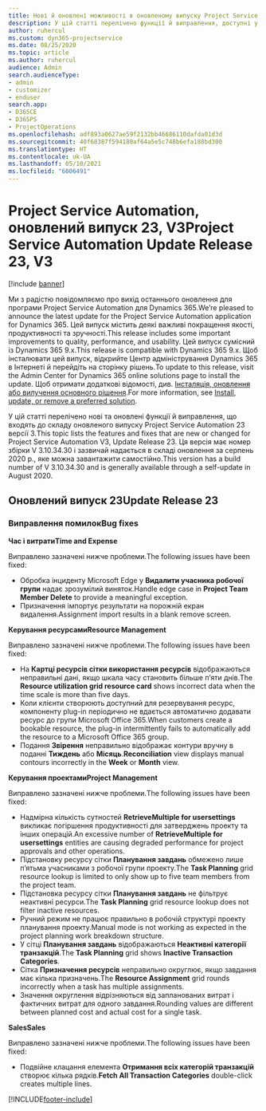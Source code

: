 ```yaml
---
title: Нові й оновлені можливості в оновленому випуску Project Service Automation 23 версії 3
description: У цій статті перелічено функції й виправлення, доступні у випуску Project Service Automation 23, V3.
author: ruhercul
ms.custom: dyn365-projectservice
ms.date: 08/25/2020
ms.topic: article
ms.author: ruhercul
audience: Admin
search.audienceType:
- admin
- customizer
- enduser
search.app:
- D365CE
- D365PS
- ProjectOperations
ms.openlocfilehash: adf893a0627ae59f2132bb46686110dafda01d3d
ms.sourcegitcommit: 40f68387f594180af64a5e5c748b6efa188bd300
ms.translationtype: HT
ms.contentlocale: uk-UA
ms.lasthandoff: 05/10/2021
ms.locfileid: "6006491"
---
```

# <a name="project-service-automation-update-release-23-v3"></a><span data-ttu-id="d7cfd-103">Project Service Automation, оновлений випуск 23, V3</span><span class="sxs-lookup"><span data-stu-id="d7cfd-103">Project Service Automation Update Release 23, V3</span></span>

[!include [banner](../includes/psa-now-project-operations.md)]

<span data-ttu-id="d7cfd-104">Ми з радістю повідомляємо про вихід останнього оновлення для програми Project Service Automation для Dynamics 365.</span><span class="sxs-lookup"><span data-stu-id="d7cfd-104">We’re pleased to announce the latest update for the Project Service Automation application for Dynamics 365.</span></span> <span data-ttu-id="d7cfd-105">Цей випуск містить деякі важливі покращення якості, продуктивності та зручності.</span><span class="sxs-lookup"><span data-stu-id="d7cfd-105">This release includes some important improvements to quality, performance, and usability.</span></span> <span data-ttu-id="d7cfd-106">Цей випуск сумісний із Dynamics 365 9.x.</span><span class="sxs-lookup"><span data-stu-id="d7cfd-106">This release is compatible with Dynamics 365 9.x.</span></span> <span data-ttu-id="d7cfd-107">Щоб інсталювати цей випуск, відкрийте Центр адміністрування Dynamics 365 в Інтернеті й перейдіть на сторінку рішень.</span><span class="sxs-lookup"><span data-stu-id="d7cfd-107">To update to this release, visit the Admin Center for Dynamics 365 online solutions page to install the update.</span></span> <span data-ttu-id="d7cfd-108">Щоб отримати додаткові відомості, див. [Інсталяція, оновлення або вилучення основного рішення](/power-platform/admin/install-remove-preferred-solution).</span><span class="sxs-lookup"><span data-stu-id="d7cfd-108">For more information, see [Install, update, or remove a preferred solution](/power-platform/admin/install-remove-preferred-solution).</span></span>

<span data-ttu-id="d7cfd-109">У цій статті перелічено нові та оновлені функції й виправлення, що входять до складу оновленого випуску Project Service Automation 23 версії 3.</span><span class="sxs-lookup"><span data-stu-id="d7cfd-109">This topic lists the features and fixes that are new or changed for Project Service Automation V3, Update Release 23.</span></span> <span data-ttu-id="d7cfd-110">Ця версія має номер збірки V 3.10.34.30 і зазвичай надається в складі оновлення за серпень 2020 р., яке можна завантажити самостійно.</span><span class="sxs-lookup"><span data-stu-id="d7cfd-110">This version has a build number of V 3.10.34.30 and is generally available through a self-update in August 2020.</span></span>

## <a name="update-release-23"></a><span data-ttu-id="d7cfd-111">Оновлений випуск 23</span><span class="sxs-lookup"><span data-stu-id="d7cfd-111">Update Release 23</span></span>

### <a name="bug-fixes"></a><span data-ttu-id="d7cfd-112">Виправлення помилок</span><span class="sxs-lookup"><span data-stu-id="d7cfd-112">Bug fixes</span></span>

<span data-ttu-id="d7cfd-113">**Час і витрати**</span><span class="sxs-lookup"><span data-stu-id="d7cfd-113">**Time and Expense**</span></span>

<span data-ttu-id="d7cfd-114">Виправлено зазначені нижче проблеми.</span><span class="sxs-lookup"><span data-stu-id="d7cfd-114">The following issues have been fixed:</span></span>
- <span data-ttu-id="d7cfd-115">Обробка інциденту Microsoft Edge у **Видалити учасника робочої групи** надає зрозумілий виняток.</span><span class="sxs-lookup"><span data-stu-id="d7cfd-115">Handle edge case in **Project Team Member Delete** to provide a meaningful exception.</span></span>
- <span data-ttu-id="d7cfd-116">Призначення імпортує результати на порожній екран видалення.</span><span class="sxs-lookup"><span data-stu-id="d7cfd-116">Assignment import results in a blank remove screen.</span></span>

<span data-ttu-id="d7cfd-117">**Керування ресурсами**</span><span class="sxs-lookup"><span data-stu-id="d7cfd-117">**Resource Management**</span></span>

<span data-ttu-id="d7cfd-118">Виправлено зазначені нижче проблеми.</span><span class="sxs-lookup"><span data-stu-id="d7cfd-118">The following issues have been fixed:</span></span>

- <span data-ttu-id="d7cfd-119">На **Картці ресурсів сітки використання ресурсів** відображаються неправильні дані, якщо шкала часу становить більше п’яти днів.</span><span class="sxs-lookup"><span data-stu-id="d7cfd-119">The **Resource utilization grid resource card** shows incorrect data when the time scale is more than five days.</span></span>
- <span data-ttu-id="d7cfd-120">Коли клієнти створюють доступний для резервування ресурс, компоненту plug-in періодично не вдається автоматично додавати ресурс до групи Microsoft Office 365.</span><span class="sxs-lookup"><span data-stu-id="d7cfd-120">When customers create a bookable resource, the plug-in intermittently fails to automatically add the resource to a Microsoft Office 365 group.</span></span>
- <span data-ttu-id="d7cfd-121">Подання **Звірення** неправильно відображає контури вручну в поданні **Тиждень** або **Місяць**.</span><span class="sxs-lookup"><span data-stu-id="d7cfd-121">**Reconciliation** view displays manual contours incorrectly in the **Week** or **Month** view.</span></span>

<span data-ttu-id="d7cfd-122">**Керування проектами**</span><span class="sxs-lookup"><span data-stu-id="d7cfd-122">**Project Management**</span></span>

<span data-ttu-id="d7cfd-123">Виправлено зазначені нижче проблеми.</span><span class="sxs-lookup"><span data-stu-id="d7cfd-123">The following issues have been fixed:</span></span>

- <span data-ttu-id="d7cfd-124">Надмірна кількість сутностей **RetrieveMultiple for usersettings** викликає погіршення продуктивності для затверджень проекту та інших операцій.</span><span class="sxs-lookup"><span data-stu-id="d7cfd-124">An excessive number of **RetrieveMultiple for usersettings** entities are causing degraded performance for project approvals and other operations.</span></span>
- <span data-ttu-id="d7cfd-125">Підстановку ресурсу сітки **Планування завдань** обмежено лише п’ятьма учасниками з робочої групи проекту.</span><span class="sxs-lookup"><span data-stu-id="d7cfd-125">The **Task Planning** grid resource lookup is limited to only show up to five team members from the project team.</span></span> 
- <span data-ttu-id="d7cfd-126">Підстановка ресурсу сітки **Планування завдань** не фільтрує неактивні ресурси.</span><span class="sxs-lookup"><span data-stu-id="d7cfd-126">The **Task Planning** grid resource lookup does not filter inactive resources.</span></span>
- <span data-ttu-id="d7cfd-127">Ручний режим не працює правильно в робочій структурі проекту планування проекту.</span><span class="sxs-lookup"><span data-stu-id="d7cfd-127">Manual mode is not working as expected in the project planning work breakdown structure.</span></span>
- <span data-ttu-id="d7cfd-128">У сітці **Планування завдань** відображаються **Неактивні категорії транзакцій**.</span><span class="sxs-lookup"><span data-stu-id="d7cfd-128">The **Task Planning** grid shows **Inactive Transaction Categories**.</span></span>
- <span data-ttu-id="d7cfd-129">Сітка **Призначення ресурсів** неправильно округлює, якщо завдання має кілька призначень.</span><span class="sxs-lookup"><span data-stu-id="d7cfd-129">The **Resource Assignment** grid rounds incorrectly when a task has multiple assignments.</span></span>
- <span data-ttu-id="d7cfd-130">Значення округлення відрізняються від запланованих витрат і фактичних витрат для одного завдання.</span><span class="sxs-lookup"><span data-stu-id="d7cfd-130">Rounding values are different between planned cost and actual cost for a single task.</span></span>

<span data-ttu-id="d7cfd-131">**Sales**</span><span class="sxs-lookup"><span data-stu-id="d7cfd-131">**Sales**</span></span>

<span data-ttu-id="d7cfd-132">Виправлено зазначені нижче проблеми.</span><span class="sxs-lookup"><span data-stu-id="d7cfd-132">The following issues have been fixed:</span></span>

- <span data-ttu-id="d7cfd-133">Подвійне клацання елемента **Отримання всіх категорій транзакцій** створює кілька рядків.</span><span class="sxs-lookup"><span data-stu-id="d7cfd-133">**Fetch All Transaction Categories** double-click creates multiple lines.</span></span>


[!INCLUDE[footer-include](../includes/footer-banner.md)]